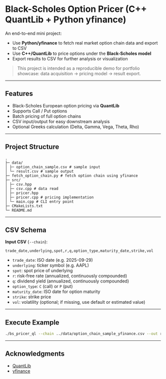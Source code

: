 # Black-Scholes Option Pricer (C++ QuantLib + Python yfinance)

An end-to-end mini project:  
- Use **Python/yfinance** to fetch real market option chain data and export to CSV  
- Use **C++/QuantLib** to price options under the **Black-Scholes model**  
- Export results to CSV for further analysis or visualization  

> This project is intended as a reproducible demo for portfolio showcase: data acquisition → pricing model → result export.

---

## Features
- Black-Scholes European option pricing via **QuantLib**  
- Supports Call / Put options  
- Batch pricing of full option chains  
- CSV input/output for easy downstream analysis  
- Optional Greeks calculation (Delta, Gamma, Vega, Theta, Rho)

---

## Project Structure
```text
.
├─ data/
│ ├─ option_chain_sample.csv # sample input
│ └─ result.csv # sample output
├─ fetch_option_chain.py # fetch option chain using yfinance
├─ src/
│ ├─ csv.hpp
│ ├─ csv.cpp # data read
│ ├─ pricer.hpp
│ ├─ pricer.cpp # pricing implementation
│ └─ main.cpp # CLI entry point
├─ CMakeLists.txt
└─ README.md
```
---
## CSV Schema

**Input CSV** (`--chain`):
```text
trade_date,underlying,spot,r,q,option_type,maturity_date,strike,vol
```
- `trade_date`: ISO date (e.g. 2025-09-29)
- `underlying`: ticker symbol (e.g. AAPL)
- `spot`: spot price of underlying
- `r`: risk-free rate (annualized, continuously compounded)
- `q`: dividend yield (annualized, continuously compounded)
- `option_type`: `C` (call) or `P` (put)
- `maturity_date`: ISO date for option maturity
- `strike`: strike price
- `vol`: volatility (optional; if missing, use default or estimated value)

---

## Execute Example

```bash
./bs_pricer_ql --chain ../data/option_chain_sample_yfinance.csv --out results.csv
```
---
## Acknowledgments
- [QuantLib](https://www.quantlib.org/)  
- [yfinance](https://github.com/ranaroussi/yfinance)
